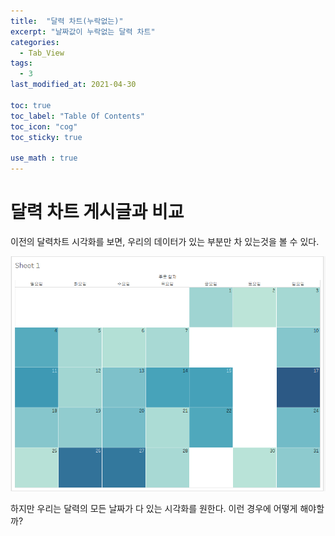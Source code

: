 ```yaml
---
title:  "달력 차트(누락없는)"
excerpt: "날짜값이 누락없는 달력 차트"
categories:
  - Tab_View
tags:
  - 3
last_modified_at: 2021-04-30

toc: true
toc_label: "Table Of Contents"
toc_icon: "cog"
toc_sticky: true

use_math : true
---
```


# 달력 차트 게시글과 비교

이전의 달력차트 시각화를 보면, 우리의 데이터가 있는 부분만 차 있는것을 볼 수 있다.

![png](/assets/images/Tableau/18_63.PNG)

하지만 우리는 달력의 모든 날짜가 다 있는 시각화를 원한다. 이런 경우에 어떻게 해야할까?

# 
